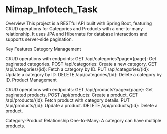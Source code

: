 # Nimap_Infotech_Task

Overview
This project is a RESTful API built with Spring Boot, featuring CRUD operations for Categories and Products with a one-to-many relationship. It uses JPA and Hibernate for database interactions and supports server-side pagination.

Key Features
Category Management

CRUD operations with endpoints:
GET /api/categories?page={page}: Get paginated categories.
POST /api/categories: Create a new category.
GET /api/categories/{id}: Fetch a category by ID.
PUT /api/categories/{id}: Update a category by ID.
DELETE /api/categories/{id}: Delete a category by ID.
Product Management

CRUD operations with endpoints:
GET /api/products?page={page}: Get paginated products.
POST /api/products: Create a product.
GET /api/products/{id}: Fetch product with category details.
PUT /api/products/{id}: Update a product.
DELETE /api/products/{id}: Delete a product.

Category-Product Relationship
One-to-Many: A category can have multiple products.
 
